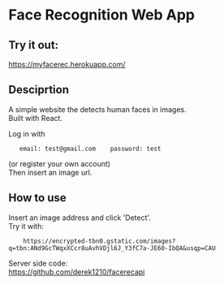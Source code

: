 
# Face Recognition Web App

## Try it out:
https://myfacerec.herokuapp.com/

## Desciprtion
A simple website the detects human faces in images.  
Built with React.  

Log in with  
```
   email: test@gmail.com    password: test   
```
(or register your own account)  
Then insert an image url.  

## How to use
Insert an image address and click 'Detect'.  
Try it with:  
```
    https://encrypted-tbn0.gstatic.com/images?q=tbn:ANd9GcTWqxXCcr8uAvhVDjl6J_Y3fC7a-JE60-IbQA&usqp=CAU
```         

Server side code:  
https://github.com/derek1210/facerecapi